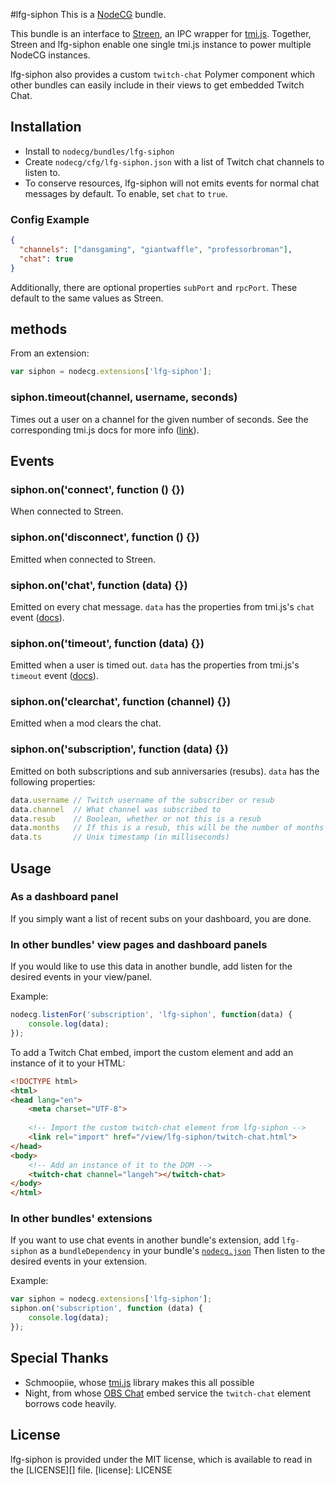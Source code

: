 #lfg-siphon
This is a [NodeCG](http://github.com/nodecg/nodecg) bundle.

This bundle is an interface to [Streen](https://github.com/SupportClass/streen), an IPC wrapper for 
[tmi.js](https://github.com/Schmoopiie/tmi.js). 
Together, Streen and lfg-siphon enable one single tmi.js instance to power multiple NodeCG instances.

lfg-siphon also provides a custom `twitch-chat` Polymer component which other bundles can easily include in their views
to get embedded Twitch Chat.

## Installation
- Install to `nodecg/bundles/lfg-siphon`
- Create `nodecg/cfg/lfg-siphon.json` with a list of Twitch chat channels to listen to.
- To conserve resources, lfg-siphon will not emits events for normal chat messages by default.
 To enable, set `chat` to `true`.

### Config Example
```json
{
  "channels": ["dansgaming", "giantwaffle", "professorbroman"],
  "chat": true
}
```

Additionally, there are optional properties `subPort` and `rpcPort`. These default to the same values as Streen.

## methods
From an extension:
``` js
var siphon = nodecg.extensions['lfg-siphon'];
```

### siphon.timeout(channel, username, seconds)
Times out a user on a channel for the given number of seconds.
See the corresponding tmi.js docs for more info ([link](http://www.tmijs.org/docs/Commands.html#timeout)).

## Events
### siphon.on('connect', function () {})
When connected to Streen.

### siphon.on('disconnect', function () {})
Emitted when connected to Streen.

### siphon.on('chat', function (data) {})
Emitted on every chat message. `data` has the properties from tmi.js's `chat` event
 ([docs](http://www.tmijs.org/docs/Events.html#chat)).
 
### siphon.on('timeout', function (data) {})
Emitted when a user is timed out. `data` has the properties from tmi.js's `timeout` event
 ([docs](http://www.tmijs.org/docs/Events.html#timeout)).
 
### siphon.on('clearchat', function (channel) {})
Emitted when a mod clears the chat.

### siphon.on('subscription', function (data) {})
Emitted on both subscriptions and sub anniversaries (resubs). `data` has the following properties:
```js
data.username // Twitch username of the subscriber or resub
data.channel  // What channel was subscribed to
data.resub    // Boolean, whether or not this is a resub
data.months   // If this is a resub, this will be the number of months they have been subscribed for
data.ts       // Unix timestamp (in milliseconds)
```
## Usage
### As a dashboard panel
If you simply want a list of recent subs on your dashboard, you are done.

### In other bundles' view pages and dashboard panels
If you would like to use this data in another bundle, add listen for the desired events in your view/panel.

Example:
```javascript
nodecg.listenFor('subscription', 'lfg-siphon', function(data) {
    console.log(data);
});
```

To add a Twitch Chat embed, import the custom element and add an instance of it to your HTML:
```html
<!DOCTYPE html>
<html>
<head lang="en">
    <meta charset="UTF-8">
    
    <!-- Import the custom twitch-chat element from lfg-siphon -->
    <link rel="import" href="/view/lfg-siphon/twitch-chat.html">
</head>
<body>
    <!-- Add an instance of it to the DOM -->
    <twitch-chat channel="langeh"></twitch-chat>
</body>
</html>
```

### In other bundles' extensions
If you want to use chat events in another bundle's extension,
add `lfg-siphon` as a `bundleDependency` in your bundle's [`nodecg.json`](https://github.com/nodecg/nodecg/wiki/nodecg.json)
Then listen to the desired events in your extension.

Example:
```javascript
var siphon = nodecg.extensions['lfg-siphon'];
siphon.on('subscription', function (data) {
    console.log(data);
});
```

## Special Thanks
 - Schmoopiie, whose [tmi.js](https://github.com/Schmoopiie/tmi.js) library makes this all possible
 - Night, from whose [OBS Chat](https://nightdev.com/obschat/) embed service the `twitch-chat` element borrows code heavily.

## License
lfg-siphon is provided under the MIT license, which is available to read in the [LICENSE][] file.
[license]: LICENSE
